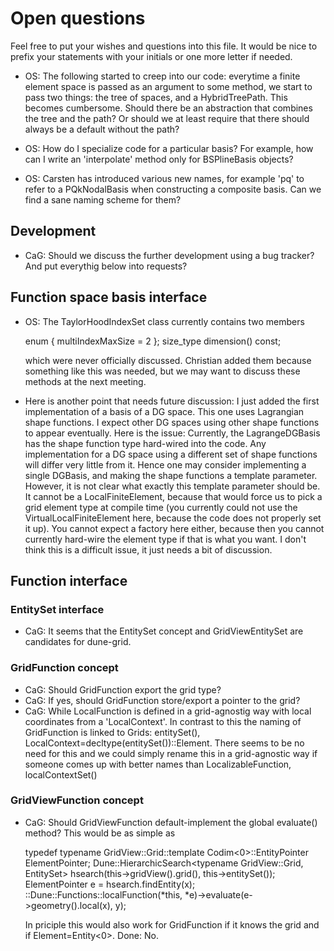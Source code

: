 # Open questions
<!-- vi: set ft=mkd ts=8 sw=2 et sts=2: -->

Feel free to put your wishes and questions into this file.
It would be nice to prefix your statements with your initials
or one more letter if needed.

* OS: The following started to creep into our code:  everytime a finite element space
  is passed as an argument to some method, we start to pass two things:  the tree of
  spaces, and a HybridTreePath.  This becomes cumbersome.  Should there be an abstraction
  that combines the tree and the path?  Or should we at least require that there should
  always be a default without the path?

* OS: How do I specialize code for a particular basis?  For example, how can I write an
  'interpolate' method only for BSPlineBasis objects?

* OS: Carsten has introduced various new names, for example 'pq<k>' to refer to a
  PQkNodalBasis<k> when constructing a composite basis.  Can we find a sane naming
  scheme for them?


## Development
* CaG: Should we discuss the further development using a bug tracker?
  And put everythig below into requests?


## Function space basis interface

* OS: The TaylorHoodIndexSet class currently contains two members

    enum { multiIndexMaxSize = 2 };
    size_type dimension() const;

  which were never officially discussed.  Christian added them because
  something like this was needed, but we may want to discuss these
  methods at the next meeting.

* Here is another point that needs future discussion:
  I just added the first implementation of a basis of a DG space.
  This one uses Lagrangian shape functions.  I expect other DG spaces using
  other shape functions to appear eventually.  Here is the issue:  Currently,
  the LagrangeDGBasis has the shape function type hard-wired into the code.
  Any implementation for a DG space using a different set of shape functions
  will differ very little from it.  Hence one may consider implementing
  a single DGBasis, and making the shape functions a template parameter.
  However, it is not clear what exactly this template parameter should be.
  It cannot be a LocalFiniteElement, because that would force us to pick
  a grid element type at compile time (you currently could not use the
  VirtualLocalFiniteElement here, because the code does not properly set it up).
  You cannot expect a factory here either, because then you cannot currently
  hard-wire the element type if that is what you want.
  I don't think this is a difficult issue, it just needs a bit of discussion.



## Function interface


### EntitySet interface
* CaG: It seems that the EntitySet concept and GridViewEntitySet are
  candidates for dune-grid.



### GridFunction concept
* CaG: Should GridFunction export the grid type?
* CaG: If yes, should GridFunction store/export a pointer to the grid?
* CaG: While LocalFunction is defined in a grid-agnostig way with
  local coordinates from a 'LocalContext'. In contrast to this
  the naming of GridFunction is linked to Grids:
  entitySet(), LocalContext=decltype(entitySet())::Element.
  There seems to be no need for this and we could
  simply rename this in a grid-agnostic way if someone
  comes up with better names than LocalizableFunction,
  localContextSet()



### GridViewFunction concept
* CaG: Should GridViewFunction default-implement the global evaluate() method?
  This would be as simple as

    typedef typename GridView::Grid::template Codim<0>::EntityPointer ElementPointer;
    Dune::HierarchicSearch<typename GridView::Grid, EntitySet> hsearch(this->gridView().grid(), this->entitySet());
    ElementPointer e = hsearch.findEntity(x);
    ::Dune::Functions::localFunction(*this, *e)->evaluate(e->geometry().local(x), y);

  In priciple this would also work for GridFunction if it knows the grid
  and if Element=Entity<0>.
  Done: No.
